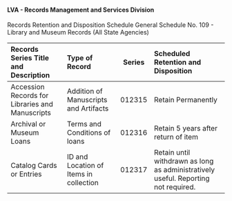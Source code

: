 #### LVA - Records Management and Services Division
Records Retention and Disposition Schedule
General Schedule No. 109 - Library and Museum Records (All State Agencies)

|	Records Series Title and Description				|	Type of Record							|	Series			|	Scheduled Retention and Disposition												 	|
|:----------------------------------------------------- |:----------------------------------------- |:-----------------:|:------------------------------------------------------------------------------------- |
| Accession Records for Libraries and Manuscripts		|	Addition of Manuscripts and Artifacts	|	012315			|	Retain Permanently																	|
| Archival or Museum Loans								|	Terms and Conditions of loans 			|	012316			|	Retain 5 years after return of item													|
| Catalog Cards or Entries								|	ID and Location of Items in collection	|	012317			|	Retain until withdrawn as long as administratively useful. Reporting not required.	|